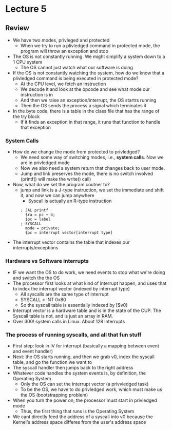 # Lecture 5

## Review

* We have two modes, privleged and protected
  * When we try to run a plivledged command in protected mode, the program will throw an exception and stop 
* The OS is not constantly running. We might simplify a system down to a 1 CPU system
  * The OS cannot just watch what our software is doing
* If the OS is not constantly watching the system, how do we know that a plivledged command is being executed in protected mode?
  * At the CPU level, we fetch an instruction
  * We decode it and look at the opcode and see what mode our instruction is in
  * And then we raise an exception/interrupt, the OS startrs running
  * Then the OS sends the process a signal which terminates it
* In the byte code, there is a table in the class file that has the range of the try block
  * If it finds an exception in that range, it runs that function to handle that exception
 
### System Calls

* How do we change the mode from protected to privledged?
  * We need some way of switching modes, i.e., **system calls**. Now we are in privledged mode
  * Now we also need a system return that changes back to user mode.
  * Jump and link preserves the mode, there is no switch involved (printf() will make the write() call)
* Now, what do we set the program coutner to?
  * jump and link is a J-type instruction, we set the immediate and shift it, and now we can jump anywhere
    * Syscall is actually an R-type instruction
    ```Assembly
    ; JAL printf
      $ra = pc + 4;
      $pc = label
    ; SYSCALL
      mode = private;
      $pc = interrupt vector[interrupt type]
    ```
* The interrupt vector contains the table that indexes our interrupts/exceptions

### Hardware vs Software interrupts

* IF we want the OS to do work, we need events to stop what we're doing and switch the the OS
* The processor first looks at what kind of interrupt happen, and uses that to index the interrupt vector (indexed by interrupt type)
  * All syscalls are the same type of interrupt
  * SYSCALL = INT 0x80
  * So the syscall table is essentially indexed by [$v0}
* Interrupt vector is a hardware table and is in the state of the CUP. The Syscall table is not, and is just an array in RAM.
* Over 300! system calls in Linux. About 128 interrupts

### The process of running syscalls, and all that fun stuff

* First step: look in IV for interrupt (basically a mapping between event and event handler)
* Next: the OS starts running, and then we grab v0, index the syscall table, and go the function we want to
* The syscall handler then jumps back to the right address
* Whatever code handles the system events is, by definition, the Operating System
  * Only the OS can set the interrupt vector (a privvledged task)
  * To be the OS, we have to do privledged work, which must make us the OS (bootstrapping problem)
* When you turn the power on, the processor must start in privledged mode
  * Thus, the first thing that runs is the Operating System
* We cant directly feed the address of a syscall into v0 because the Kernel's address space differes from the user's address space 

